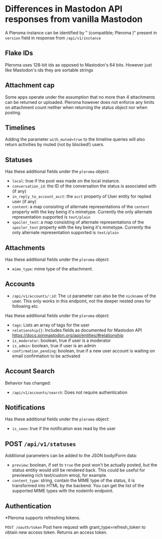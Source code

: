 # Differences in Mastodon API responses from vanilla Mastodon

A Pleroma instance can be identified by "<Mastodon version> (compatible; Pleroma <version>)" present in `version` field in response from `/api/v1/instance`

## Flake IDs

Pleroma uses 128-bit ids as opposed to Mastodon's 64 bits. However just like Mastodon's ids they are sortable strings

## Attachment cap

Some apps operate under the assumption that no more than 4 attachments can be returned or uploaded. Pleroma however does not enforce any limits on attachment count neither when returning the status object nor when posting.

## Timelines

Adding the parameter `with_muted=true` to the timeline queries will also return activities by muted (not by blocked!) users.

## Statuses

Has these additional fields under the `pleroma` object:

- `local`: true if the post was made on the local instance.
- `conversation_id`: the ID of the conversation the status is associated with (if any)
- `in_reply_to_account_acct`: the `acct` property of User entity for replied user (if any)
- `content`: a map consisting of alternate representations of the `content` property with the key being it's mimetype. Currently the only alternate representation supported is `text/plain`
- `spoiler_text`: a map consisting of alternate representations of the `spoiler_text` property with the key being it's mimetype. Currently the only alternate representation supported is `text/plain`

## Attachments

Has these additional fields under the `pleroma` object:

- `mime_type`: mime type of the attachment.

## Accounts

- `/api/v1/accounts/:id`: The `id` parameter can also be the `nickname` of the user. This only works in this endpoint, not the deeper nested ones for following etc.

Has these additional fields under the `pleroma` object:

- `tags`: Lists an array of tags for the user
- `relationship{}`: Includes fields as documented for Mastodon API https://docs.joinmastodon.org/api/entities/#relationship
- `is_moderator`: boolean, true if user is a moderator
- `is_admin`: boolean, true if user is an admin
- `confirmation_pending`: boolean, true if a new user account is waiting on email confirmation to be activated

## Account Search

Behavior has changed:

- `/api/v1/accounts/search`: Does not require authentication

## Notifications

Has these additional fields under the `pleroma` object:

- `is_seen`: true if the notification was read by the user

## POST `/api/v1/statuses`

Additional parameters can be added to the JSON body/Form data:

- `preview`: boolean, if set to `true` the post won't be actually posted, but the status entitiy would still be rendered back. This could be useful for previewing rich text/custom emoji, for example.
- `content_type`: string, contain the MIME type of the status, it is transformed into HTML by the backend. You can get the list of the supported MIME types with the nodeinfo endpoint.


## Authentication

*Pleroma supports refreshing tokens.

`POST /oauth/token`
Post here request with grant_type=refresh_token to obtain new access token. Returns an access token.
